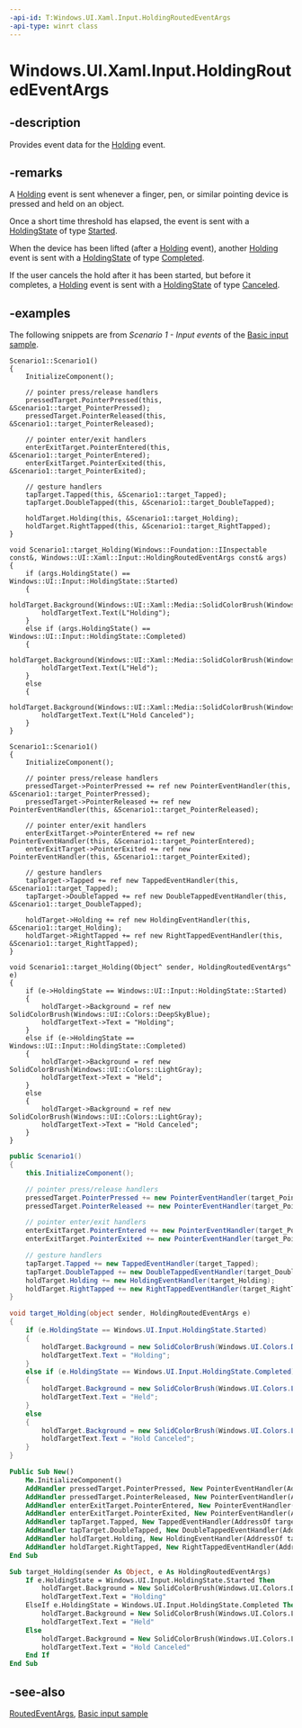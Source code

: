 ```yaml
---
-api-id: T:Windows.UI.Xaml.Input.HoldingRoutedEventArgs
-api-type: winrt class
---
```


<!-- Class syntax.
public class HoldingRoutedEventArgs : Windows.UI.Xaml.RoutedEventArgs, Windows.UI.Xaml.Input.IHoldingRoutedEventArgs
-->

# Windows.UI.Xaml.Input.HoldingRoutedEventArgs

## -description

Provides event data for the [Holding](../windows.ui.xaml/uielement_holding.md) event.



## -remarks

A [Holding](../windows.ui.input/gesturerecognizer_holding.md) event is sent whenever a finger, pen, or similar pointing device is pressed and held on an object.

Once a short time threshold has elapsed, the event is sent with a [HoldingState](../windows.ui.input/holdingstate.md) of type [Started](../windows.ui.input/holdingstate.md).

When the device has been lifted (after a [Holding](../windows.ui.input/gesturerecognizer_holding.md) event), another [Holding](../windows.ui.input/gesturerecognizer_holding.md) event is sent with a [HoldingState](../windows.ui.input/holdingstate.md) of type [Completed](../windows.ui.input/holdingstate.md).

If the user cancels the hold after it has been started, but before it completes, a [Holding](../windows.ui.input/gesturerecognizer_holding.md) event is sent with a [HoldingState](../windows.ui.input/holdingstate.md) of type [Canceled](../windows.ui.input/holdingstate.md).

## -examples

The following snippets are from *Scenario 1 - Input events* of the [Basic input sample](https://github.com/Microsoft/Windows-universal-samples/tree/fe8567faf2efdea3672c2ba642ba7b925ff6467e/Samples/BasicInput).

```cppwinrt
Scenario1::Scenario1()
{
    InitializeComponent();

    // pointer press/release handlers
    pressedTarget.PointerPressed(this, &Scenario1::target_PointerPressed);
    pressedTarget.PointerReleased(this, &Scenario1::target_PointerReleased);

    // pointer enter/exit handlers
    enterExitTarget.PointerEntered(this, &Scenario1::target_PointerEntered);
    enterExitTarget.PointerExited(this, &Scenario1::target_PointerExited);

    // gesture handlers
    tapTarget.Tapped(this, &Scenario1::target_Tapped);
    tapTarget.DoubleTapped(this, &Scenario1::target_DoubleTapped);

    holdTarget.Holding(this, &Scenario1::target_Holding);
    holdTarget.RightTapped(this, &Scenario1::target_RightTapped);
}

void Scenario1::target_Holding(Windows::Foundation::IInspectable const&, Windows::UI::Xaml::Input::HoldingRoutedEventArgs const& args)
{
    if (args.HoldingState() == Windows::UI::Input::HoldingState::Started)
    {
        holdTarget.Background(Windows::UI::Xaml::Media::SolidColorBrush(Windows::UI::Colors::DeepSkyBlue()));
        holdTargetText.Text(L"Holding");
    }
    else if (args.HoldingState() == Windows::UI::Input::HoldingState::Completed)
    {
        holdTarget.Background(Windows::UI::Xaml::Media::SolidColorBrush(Windows::UI::Colors::LightGray()));
        holdTargetText.Text(L"Held");
    }
    else
    {
        holdTarget.Background(Windows::UI::Xaml::Media::SolidColorBrush(Windows::UI::Colors::LightGray()));
        holdTargetText.Text(L"Hold Canceled");
    }
}
```

```cppcx
Scenario1::Scenario1()
{
    InitializeComponent();

    // pointer press/release handlers
    pressedTarget->PointerPressed += ref new PointerEventHandler(this, &Scenario1::target_PointerPressed);
    pressedTarget->PointerReleased += ref new PointerEventHandler(this, &Scenario1::target_PointerReleased);

    // pointer enter/exit handlers
    enterExitTarget->PointerEntered += ref new PointerEventHandler(this, &Scenario1::target_PointerEntered);
    enterExitTarget->PointerExited += ref new PointerEventHandler(this, &Scenario1::target_PointerExited);

    // gesture handlers
    tapTarget->Tapped += ref new TappedEventHandler(this, &Scenario1::target_Tapped);
    tapTarget->DoubleTapped += ref new DoubleTappedEventHandler(this, &Scenario1::target_DoubleTapped);

    holdTarget->Holding += ref new HoldingEventHandler(this, &Scenario1::target_Holding);
    holdTarget->RightTapped += ref new RightTappedEventHandler(this, &Scenario1::target_RightTapped);
}

void Scenario1::target_Holding(Object^ sender, HoldingRoutedEventArgs^ e)
{
    if (e->HoldingState == Windows::UI::Input::HoldingState::Started)
    {
        holdTarget->Background = ref new SolidColorBrush(Windows::UI::Colors::DeepSkyBlue);
        holdTargetText->Text = "Holding";
    }
    else if (e->HoldingState == Windows::UI::Input::HoldingState::Completed)
    {
        holdTarget->Background = ref new SolidColorBrush(Windows::UI::Colors::LightGray);
        holdTargetText->Text = "Held";
    }
    else
    {
        holdTarget->Background = ref new SolidColorBrush(Windows::UI::Colors::LightGray);
        holdTargetText->Text = "Hold Canceled";
    }
}
```

```csharp
public Scenario1()
{
    this.InitializeComponent();

    // pointer press/release handlers
    pressedTarget.PointerPressed += new PointerEventHandler(target_PointerPressed);
    pressedTarget.PointerReleased += new PointerEventHandler(target_PointerReleased);

    // pointer enter/exit handlers
    enterExitTarget.PointerEntered += new PointerEventHandler(target_PointerEntered);
    enterExitTarget.PointerExited += new PointerEventHandler(target_PointerExited);

    // gesture handlers
    tapTarget.Tapped += new TappedEventHandler(target_Tapped);
    tapTarget.DoubleTapped += new DoubleTappedEventHandler(target_DoubleTapped);
    holdTarget.Holding += new HoldingEventHandler(target_Holding);
    holdTarget.RightTapped += new RightTappedEventHandler(target_RightTapped);
}

void target_Holding(object sender, HoldingRoutedEventArgs e)
{
    if (e.HoldingState == Windows.UI.Input.HoldingState.Started)
    {
        holdTarget.Background = new SolidColorBrush(Windows.UI.Colors.DeepSkyBlue);
        holdTargetText.Text = "Holding";
    }
    else if (e.HoldingState == Windows.UI.Input.HoldingState.Completed)
    {
        holdTarget.Background = new SolidColorBrush(Windows.UI.Colors.LightGray);
        holdTargetText.Text = "Held";
    }
    else
    {
        holdTarget.Background = new SolidColorBrush(Windows.UI.Colors.LightGray);
        holdTargetText.Text = "Hold Canceled";
    }
}
```

```vb
Public Sub New()
    Me.InitializeComponent()
    AddHandler pressedTarget.PointerPressed, New PointerEventHandler(AddressOf target_PointerPressed)
    AddHandler pressedTarget.PointerReleased, New PointerEventHandler(AddressOf target_PointerReleased)
    AddHandler enterExitTarget.PointerEntered, New PointerEventHandler(AddressOf target_PointerEntered)
    AddHandler enterExitTarget.PointerExited, New PointerEventHandler(AddressOf target_PointerExited)
    AddHandler tapTarget.Tapped, New TappedEventHandler(AddressOf target_Tapped)
    AddHandler tapTarget.DoubleTapped, New DoubleTappedEventHandler(AddressOf target_DoubleTapped)
    AddHandler holdTarget.Holding, New HoldingEventHandler(AddressOf target_Holding)
    AddHandler holdTarget.RightTapped, New RightTappedEventHandler(AddressOf target_RightTapped)
End Sub

Sub target_Holding(sender As Object, e As HoldingRoutedEventArgs)
    If e.HoldingState = Windows.UI.Input.HoldingState.Started Then
        holdTarget.Background = New SolidColorBrush(Windows.UI.Colors.DeepSkyBlue)
        holdTargetText.Text = "Holding"
    ElseIf e.HoldingState = Windows.UI.Input.HoldingState.Completed Then
        holdTarget.Background = New SolidColorBrush(Windows.UI.Colors.LightGray)
        holdTargetText.Text = "Held"
    Else
        holdTarget.Background = New SolidColorBrush(Windows.UI.Colors.LightGray)
        holdTargetText.Text = "Hold Canceled"
    End If
End Sub
```

## -see-also
[RoutedEventArgs](../windows.ui.xaml/routedeventargs.md), [Basic input sample](https://github.com/Microsoft/Windows-universal-samples/tree/fe8567faf2efdea3672c2ba642ba7b925ff6467e/Samples/BasicInput)
